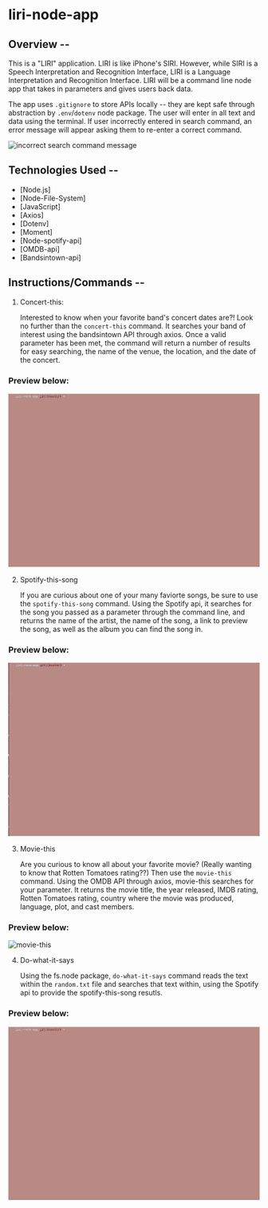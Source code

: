 # liri-node-app

## Overview --
This is a "LIRI" application. LIRI is like iPhone's SIRI. However, while SIRI is a Speech Interpretation and Recognition Interface, LIRI is a Language Interpretation and Recognition Interface. LIRI will be a command line node app that takes in parameters and gives users back data.

The app uses `.gitignore` to store APIs locally -- they are kept safe through abstraction by `.env`/`dotenv` node package. The user will enter in all text and data using the terminal. If user incorrectly entered in search command, an error message will appear asking them to re-enter a correct command.

![incorrect search command message](LIRI-node-app-incorrect-search-command.gif)


## Technologies Used -- 
* [Node.js]
* [Node-File-System]
* [JavaScript]
* [Axios]
* [Dotenv]
* [Moment]
* [Node-spotify-api]
* [OMDB-api]
* [Bandsintown-api]

## Instructions/Commands --

1. Concert-this: 

    Interested to know when your favorite band's concert dates are?! Look no further than the `concert-this` command. It searches your band of interest using the bandsintown API through axios. Once a valid parameter has been met, the command will return a number of results for easy searching, the name of the venue, the location, and the date of the concert. 

 ### Preview below:

![concert-this](LIRI-node-app-concert-this.gif)


2. Spotify-this-song

    If you are curious about one of your many faviorte songs, be sure to use the `spotify-this-song` command. Using the Spotify api, it searches for the song you passed as a parameter through the command line, and returns the name of the artist, the name of the song, a link to preview the song, as well as the album you can find the song in.

### Preview below:

![spotify-this-song](LIRI-node-app-spotify-this-song.gif)

3. Movie-this

    Are you curious to know all about your favorite movie? (Really wanting to know that Rotten Tomatoes rating??) Then use the `movie-this` command. Using the OMDB API through axios, movie-this searches for your parameter. It returns the movie title, the year released, IMDB rating, Rotten Tomatoes rating, country where the movie was produced, language, plot, and cast members.

 ### Preview below:

![movie-this](LIRI-node-app-movie-this.gif)


4. Do-what-it-says

    Using the fs.node package, `do-what-it-says` command reads the text within the `random.txt` file and searches that text within, using the Spotify api to provide the spotify-this-song resutls.

 ### Preview below:

![do-what-it-says](LIRI-node-app-concert-this.gif)
